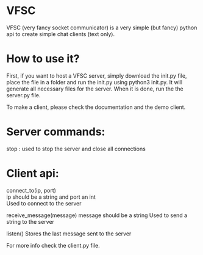 # VFSC
VFSC (very fancy socket communicator) is a very simple (but fancy) python api to create simple chat clients (text only). 

# How to use it?

First, if you want to host a VFSC server, simply download the init.py file, place the file in a folder and run the init.py using python3 init.py. It will generate all necessary files for the server. When it is done, run the the server.py file.

To make a client, please check the documentation and the demo client.

# Server commands:

stop : used to stop the server and close all connections

# Client api:

connect_to(ip, port)  
ip should be a string and port an int   
Used to connect to the server

receive_message(message)
message should be a string
Used to send a string to the server

listen()
Stores the last message sent to the server

For more info check the client.py file.
